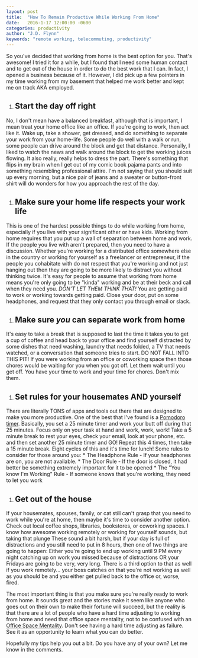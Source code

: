 ```yaml
---
layout: post
title:  "How To Remain Productive While Working From Home"
date:   2016-1-17 12:00:00 -0600
categories: productivity
author: "J.D. Flynn"
keywords: "remote working, telecommuting, productivity"
---
```


So you've decided that working from home is the best option for you.  That's awesome!  I tried it for a while, but I found that I need some human contact and to get out of the house in order to do the best work that I can.  In fact, I opened a business because of it.  However, I did pick up a few pointers in my time working from my basement that helped me work better and kept me on track AKA employed.

1. ## Start the day off right
No, I don't mean have a balanced breakfast, although that is important, I mean treat your home office like an office.  If you're going to work, then act like it.  Wake up, take a shower, get dressed, and do something to separate your work from your home-life.  Some people do well with a walk or run, some people can drive around the block and get that distance.  Personally, I liked to watch the news and walk around the block to get the working juices flowing.  It also really, really helps to dress the part.  There's something that flips in my brain when I get out of my comic book pajama pants and into something resembling professional attire.  I'm not saying that you should suit up every morning, but a nice pair of jeans and a sweater or button-front shirt will do wonders for how you approach the rest of the day.
1. ## Make sure your home life respects your work life
This is one of the hardest possible things to do while working from home, especially if you live with your significant other or have kids.  Working from home requires that you put up a wall of separation between home and work.  If the people you live with aren't prepared, then you need to have a discussion.  Whether you're working for a distributed office somewhere else in the country or working for yourself as a freelancer or entrepreneur, if the people you cohabitate with do not respect that you're working and not just hanging out then they are going to be more likely to distract you without thinking twice.
It's easy for people to assume that working from home means you're only going to be "kinda" working and be at their beck and call when they need you.  *DON'T LET THEM THINK THAT!*  You are getting paid to work or working towards getting paid.  Close your door, put on some headphones, and request that they only contact you through email or slack.
1. ## Make sure _you_ can separate work from home
It's easy to take a break that is supposed to last the time it takes you to get a cup of coffee and head back to your office and find yourself distracted by some dishes that need washing, laundry that needs folded, a TV that needs watched, or a conversation that someone tries to start.  DO NOT FALL INTO THIS PIT!  If you were working from an office or coworking space then those chores would be waiting for you when you got off.  Let them wait until you get off.  You have your time to work and your time for chores.  Don't mix them.
1. ## Set rules for your housemates AND yourself
There are literally TONS of apps and tools out there that are designed to make you more productive.  One of the best that I've found is a [Pomodoro timer](http://lifehacker.com/productivity-101-a-primer-to-the-pomodoro-technique-1598992730).  Basically, you set a 25 minute timer and work your butt off during that 25 minutes.  Focus only on your task at hand and work, work, work!  Take a 5 minute break to rest your eyes, check your email, look at your phone, etc. and then set another 25 minute timer and GO!  Repeat this 4 times, then take a 15 minute break.  Eight cycles of this and it's time for lunch!
Some rules to consider for those around you:
    * The Headphone Rule - If your headphones are on, you are not available.
    * The Door Rule - If the door is closed, it had better be something extremely important for it to be opened
    * The "You know I'm Working" Rule - If someone knows that you're working, they need to let you work

1. ## Get out of the house
If your housemates, spouses, family, or cat still can't grasp that you need to work while you're at home, then maybe it's time to consider another option.  Check out local coffee shops, libraries, bookstores, or coworking spaces.  I know how awesome working remotely or working for yourself sounds, but taking that plunge
These sound a bit harsh, but if your day is full of distractions and you still need to put in 8 hours, then one of two things are going to happen:  Either you're going to end up working until 9 PM every night catching up on work you missed because of distractions OR your Fridays are going to be very, very long.  There is a third option to that as well if you work remotely... your boss catches on that you're not working as well as you should be and you either get pulled back to the office or, worse, fired.

The most important thing is that you make sure you're really ready to work from home.  It sounds great and the stories make it seem like anyone who goes out on their own to make their fortune will succeed, but the reality is that there are a lot of people who have a hard time adjusting to working from home and need that office space mentality, not to be confused with an [Office Space Mentality](http://www.imdb.com/title/tt0151804/).  Don't see having a hard time adjusting as failure.  See it as an opportunity to learn what you can do better.

Hopefully my tips help you out a bit.  Do you have any of your own?  Let me know in the comments.
